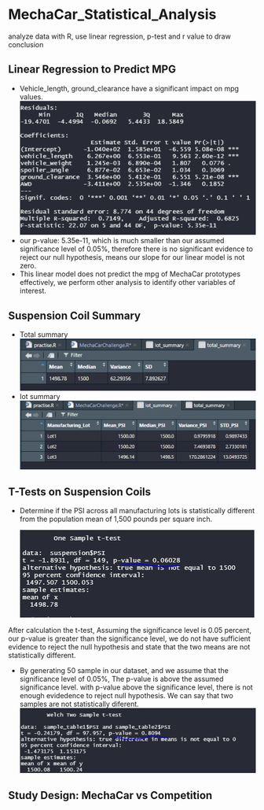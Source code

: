 # MechaCar_Statistical_Analysis
analyze data with R, use linear regression, p-test and r value to draw conclusion

## Linear Regression to Predict MPG
- Vehicle_length, ground_clearance have a significant impact on mpg values. 
  ![lm summary_img](https://github.com/elzmanzi/MechaCar_Statistical_Analysis/blob/main/Resource/lm%20summary_df.PNG)
- our p-value: 5.35e-11, which is much smaller than our assumed significance level of 0.05%, therefore 
  there is no significant evidence to reject our null hypothesis, means our slope for our linear model is not zero.
- This linear model does not predict the mpg of MechaCar prototypes effectively, 
  we perform other analysis to identify other variables of interest.

## Suspension Coil Summary
- Total summary
  ![total_summary](https://github.com/elzmanzi/MechaCar_Statistical_Analysis/blob/main/Resource/total_summary.PNG)
- lot summary 
  ![lot_summary](https://github.com/elzmanzi/MechaCar_Statistical_Analysis/blob/main/Resource/lot_summary.PNG)
## T-Tests on Suspension Coils

- Determine if the PSI across all manufacturing lots is statistically different from the population mean of 1,500 pounds per square inch.

  ![t-test Result_img](https://github.com/elzmanzi/MechaCar_Statistical_Analysis/blob/main/Resource/one_sample_comparison.PNG)

After calculation the t-test, Assuming the significance level is 0.05 percent, our p-value is greater than the significance level, we do not have sufficient evidence to reject the null hypothesis and state that the two means are not statistically different.

- By generating 50 sample in our dataset, and we assume that the significance level of 0.05%, The p-value is above the assumed significance level.
with p-value above the significance level, there is not enough evidedence to reject null hypothesis. We can say that two samples are not statistically diferent.
  ![t-test sample Result_img](https://github.com/elzmanzi/MechaCar_Statistical_Analysis/blob/main/Resource/two_sample_comparison.PNG)

## Study Design: MechaCar vs Competition
